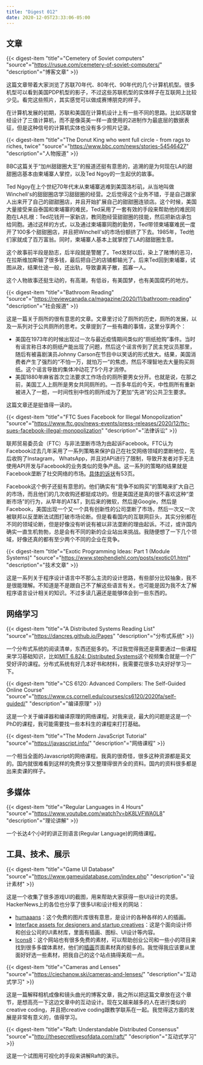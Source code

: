 ```yaml
---
title: "Digest 012"
date: 2020-12-05T23:33:06-05:00
---
```

## 文章

{{< digest-item "title"="Cemetery of Soviet computers" "source"="https://rusue.com/cemetery-of-soviet-computers/" "description"="博客文章" >}}

这篇文章带着大家浏览了苏联70年代、80年代、90年代的几个计算机机型。很多机型可以看到美国PDP机型的影子，不过这些苏联机型的实体样子在互联网上比较少见。看完这些照片，其实感觉可以做成赛博朋克的样子。

在计算机发展的初期，苏联和美国在计算机设计上有一些不同的思路。比如苏联曾经设计了三值计算机，而不是像英美一样一直使用的2进制作为最底层的数据表征，但是这种信号的计算机实体也没有多少照片记录。

{{< digest-item "title"="The Donut King who went full circle - from rags to riches, twice" "source"="https://www.bbc.com/news/stories-54546427" "description"="人物报道" >}}

BBC这篇关于“加州甜甜圈大王”的报道还挺有意思的，追溯的是为何现在LA的甜甜圈店基本由柬埔寨人掌控，以及Ted Ngoy的一生起伏的故事。

Ted Ngoy在上个世纪70年代末从柬埔寨逃难到美国洛杉矶，从当地叫做Winchell's的甜甜圈店学习甜甜圈的经营。之后觉得这个业务不错，于是自己跟家人出来开了自己的甜甜圈店，并且开始扩展自己的甜甜圈连锁店。这个时候，美国大量接受来自泰国和柬埔寨的难民，Ted采用了一套有效的手段来帮助他的难民同胞在LA扎根：Ted花钱开一家新店，教同胞经营甜甜圈的技能，然后把新店承包给同胞。通过这样的方式，以及通过柬埔寨同胞的勤劳，Ted带领柬埔寨难民一度开了100多个甜甜圈店，并且把Winchell's的市场份额挤了下去。1985年，Ted他们家就成了百万富翁。同时，柬埔寨人基本上就掌控了LA的甜甜圈生意。

这个故事前半段是励志，后半段就是警醒了。Ted发财以后，染上了赌博的恶习，在拉斯维加斯输了很多钱，最后把自己的店铺都输光了。后来Ted回到柬埔寨，试图从政，结果仕途一般，还出轨，导致妻离子散，孤寡一人。

这个人物故事还挺生动的，有高潮，有低谷，有美国梦，也有美国腐朽的地方。

{{< digest-item "title"="Bathroom Reading" "source"="https://reviewcanada.ca/magazine/2020/11/bathroom-reading" "description"="社会报道" >}}

这是一篇关于厕所的很有意思的文章。文章里讨论了厕所的历史，厕所的发展，以及一系列对于公共厕所的思考。文章提到了一些有趣的事情，这里分享两个：

* 美国在1973年的时候出现过一次与最近疫情期间类似的“厕纸抢购”事件。当时有谣言称日本的厕纸产能出现了问题，然后这个谣言传到了民主党议员那里，随后有被喜剧演员Johnny Carson在节目中以笑话的形式放大。结果，美国消费者产生了强烈的“不怕一万，就怕万一”的焦虑，然后不理智地去大量购买厕纸。这个谣言导致的集体冲动花了5个月才消停。
* 美国1880年麻省首次立法要求工作场合的厕所要男女分开。也就是说，在那之前，美国工人上厕所是男女共同厕所的。一百多年后的今天，中性厕所有重新被进入了一题，一时间性别中性的厕所成为了更加“先进”的公共卫生要求。

这篇文章还是挺值得一读的。

{{< digest-item "title"="FTC Sues Facebook for Illegal Monopolization" "source"="https://www.ftc.gov/news-events/press-releases/2020/12/ftc-sues-facebook-illegal-monopolization" "description"="法律诉讼" >}}

联邦贸易委员会（FTC）与非法垄断市场为由起诉Facebook。FTC认为Facebook过去几年采用了一系列策略来保护自己在社交网络领域的垄断地位，先后收购了Instagram， WhatsApp，并且对API进行了限制，导致开发者对手无法使用API开发与Facebook的业务类似的竞争产品。这一系列的策略的结果就是Facebook垄断了社交网络的市场。[具体的诉状](https://www.ftc.gov/system/files/documents/cases/1910134fbcomplaint.pdf)有53页。

Facebook这个例子还挺有意思的。他们确实有“竞争不如购买”的策略来扩大自己的市场，而且他们的几次收购还都挺成功的。但是美国还是真的很不喜欢这种“垄断市场”的行为，从早年的AT&T，到后来的微软，然后是Google，然后是Facebook，美国出现一个又一个具有创新性的公司垄断了市场，然后一次又一次被联邦以反垄断法试图打破市场论断。但是看看国内的互联网巨头，其实分别都在不同的领域论断，但是好像没有听说有被以非法垄断的理由起诉。不过，或许国内确实一直生机勃勃，总是会有不同的新的企业站出来挑战。我随便想了一下几个领域，好像还真的都有至少两个不同的企业在竞争。

{{< digest-item "title"="Exotic Programming Ideas: Part 1 (Module Systems)" "source"="https://www.stephendiehl.com/posts/exotic01.html" "description"="技术文章" >}}

这是一系列关于程序设计语言中不那么主流的设计思路，有些部分比较抽象，我不是很能理解。不知道是不是跟自己不了解这些语言有关。也可能是因为我不太了解程序语言设计相关的知识。不过多读几遍还是能够体会到一些东西的。

## 网络学习


{{< digest-item "title"="A Distributed Systems Reading List" "source"="https://dancres.github.io/Pages" "description"="分布式系统" >}}

一个分布式系统的阅读清单，东西还挺多的。不过我觉得我还是需要通过一些课程来学习基础知识，比如[MIT 6.824: Distributed Systems](https://www.youtube.com/playlist?list=PLrw6a1wE39_tb2fErI4-WkMbsvGQk9_UB)这个视频集合就是一个广受好评的课程。分布式系统有好几本好书和材料，我需要花很多功夫好好学习一下。

{{< digest-item "title"="CS 6120: Advanced Compilers: The Self-Guided Online Course" "source"="https://www.cs.cornell.edu/courses/cs6120/2020fa/self-guided/" "description"="编译原理" >}}

这是一个关于编译器和编译原理的网络课程。对我来说，最大的问题是这是一个PhD的课程，我可能需要找一些本科生的课程来打打基础。

{{< digest-item "title"="The Modern JavaScript Tutorial" "source"="https://javascript.info/" "description"="网络课程" >}}

一个相当全面的Javascript的网络课程。我真的很奇怪，很多这种资源都是英文的。国内就很难看到这样的免费分享又整理得很齐全的资料。国内的资料很多都是出来卖课的样子。

## 多媒体

{{< digest-item "title"="Regular Languages in 4 Hours" "source"="https://www.youtube.com/watch?v=bK8LVFWA0L8" "description"="理论讲解" >}}

一个长达4个小时的讲正则语言(Regular Language)的网络课程。

## 工具、技术、展示

{{< digest-item "title"="Game UI Database" "source"="https://www.gameuidatabase.com/index.php" "description"="设计素材" >}}

这是一个收集了很多游戏UI的截图，用来帮助大家获得一些UI设计的灵感。HackerNews上的各位也分享了很多UI和设计相关的网站：
* [humaaans](https://www.humaaans.com/)：这个免费的图片库很有意思，是设计的各种各样的人的插画。
* [Interface assets for designers and startup creatives](https://craftwork.design/)：这是个面向设计师和创业公司的UI素材库，里面有插画、图标、UI设计等内容。
* [Icons8](https://icons8.com/)：这个网站也有很多免费的素材，可以帮助创业公司和一些小的项目来找到很多多媒体素材，他们的[插画](https://icons8.com/illustrations)页面素材真的挺多的。我觉得我应该要从里面好好选一些素材，把我自己的这个站点搞得美观一点。

{{< digest-item "title"="Cameras and Lenses" "source"="https://ciechanow.ski/cameras-and-lenses/" "description"="互动式学习" >}}

这是一篇解释相机成像和镜头曲光的博客文章，我之所以把这篇文章放在这个章节，是想高亮一下这边文章中的互动设计。现在又越来越多的人在进行类似的creative coding，并且把creative coding跟教学联系在一起。我觉得这方面的发展是非常有意义的，值得学习。

{{< digest-item "title"="Raft: Understandable Distributed Consensus" "source"="http://thesecretlivesofdata.com/raft/" "description"="互动式学习" >}}

这是一个试图用可视化的手段来讲解Raft的演示。
